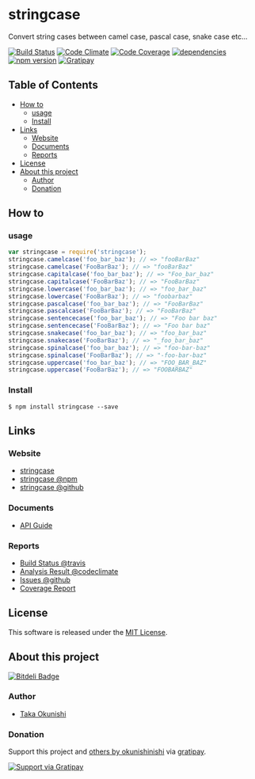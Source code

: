 stringcase
=====

Convert string cases between camel case, pascal case, snake case etc...

<!-- Badge start -->

[![Build Status][my_travis_badge_url]][my_travis_url]
[![Code Climate][my_codeclimate_badge_url]][my_codeclimate_url]
[![Code Coverage][my_codeclimate_coverage_badge_url]][my_codeclimate_url]
[![dependencies][my_gemnasium_badge_url]][my_gemnasium_url]
[![npm version][my_npm_budge_url]][my_npm_url]
[![Gratipay][my_gratipay_budge_url]][my_gratipay_url]

<!-- Badge end -->


<!-- Table start -->

Table of Contents
-----
- [How to](#01-howto)
    - [usage](#01-howto-usage)
    - [Install](#01-howto--install)
- [Links](#09-links)
    - [Website](#09-links--website)
    - [Documents](#09-links--documents)
    - [Reports](#09-links--reports)
- [License](#10-license)
- [About this project](#11-project)
    - [Author](#11-project--author)
    - [Donation](#11-project--donation)

<!-- Table end -->


<!-- Sections start -->

<a name="01-howto"></a>
How to
-------

<a name="01-howto-usage"></a>
### usage


```Javascript
var stringcase = require('stringcase');
stringcase.camelcase('foo_bar_baz'); // => "fooBarBaz" 
stringcase.camelcase('FooBarBaz'); // => "fooBarBaz" 
stringcase.capitalcase('foo_bar_baz'); // => "Foo_bar_baz" 
stringcase.capitalcase('FooBarBaz'); // => "FooBarBaz" 
stringcase.lowercase('foo_bar_baz'); // => "foo_bar_baz" 
stringcase.lowercase('FooBarBaz'); // => "foobarbaz" 
stringcase.pascalcase('foo_bar_baz'); // => "FooBarBaz" 
stringcase.pascalcase('FooBarBaz'); // => "FooBarBaz" 
stringcase.sentencecase('foo_bar_baz'); // => "Foo bar baz" 
stringcase.sentencecase('FooBarBaz'); // => "Foo bar baz" 
stringcase.snakecase('foo_bar_baz'); // => "foo_bar_baz" 
stringcase.snakecase('FooBarBaz'); // => "_foo_bar_baz" 
stringcase.spinalcase('foo_bar_baz'); // => "foo-bar-baz" 
stringcase.spinalcase('FooBarBaz'); // => "-foo-bar-baz" 
stringcase.uppercase('foo_bar_baz'); // => "FOO_BAR_BAZ" 
stringcase.uppercase('FooBarBaz'); // => "FOOBARBAZ" 

```


<a name="01-howto--install"></a>
### Install

```
$ npm install stringcase --save
```

<a name="09-links"></a>
Links
------

<a name="09-links--website"></a>
### Website

+ [stringcase](https://github.com/okunishinishi/stringcase#readme)
+ [stringcase @npm][my_npm_url]
+ [stringcase @github][my_repo_url]


<a name="09-links--documents"></a>
### Documents

+ [API Guide][my_apiguide_url]

<a name="09-links--reports"></a>
### Reports

+ [Build Status @travis][my_travis_url]
+ [Analysis Result @codeclimate][my_codeclimate_url]
+ [Issues @github](https://github.com/okunishinishi/stringcase/issues)
+ [Coverage Report][my_coverage_url]

<a name="10-license"></a>
License
-------
This software is released under the [MIT License][my_license_url].

<a name="11-project"></a>
About this project
--------

[![Bitdeli Badge][my_bitdeli_badge_url]][bitdeli_url]

<a name="11-project--author"></a>
### Author

+ [Taka Okunishi](http://okunishitaka.com)

<a name="11-project--donation"></a>
### Donation

Support this project and [others by okunishinishi][my_gratipay_url] via [gratipay][my_gratipay_url].

[<img src="https://cdn.rawgit.com/gratipay/gratipay-badge/2.3.0/dist/gratipay.svg" alt="Support via Gratipay"/>][my_gratipay_url]


<!-- Sections end -->


<!-- Links start -->

[nodejs_url]: http://nodejs.org/
[npm_url]: https://www.npmjs.com/
[nvm_url]: https://github.com/creationix/nvm
[bitdeli_url]: https://bitdeli.com/free
[my_bitdeli_badge_url]: https://d2weczhvl823v0.cloudfront.net/okunishinishi/stringcase/trend.png
[my_repo_url]: https://github.com/okunishinishi/stringcase
[my_travis_url]: http://travis-ci.org/okunishinishi/stringcase
[my_travis_badge_url]: http://img.shields.io/travis/okunishinishi/stringcase.svg?style=flat
[my_license_url]: https://github.com/okunishinishi/stringcase/blob/master/LICENSE
[my_codeclimate_url]: http://codeclimate.com/github/okunishinishi/stringcase
[my_codeclimate_badge_url]: http://img.shields.io/codeclimate/github/okunishinishi/stringcase.svg?style=flat
[my_codeclimate_coverage_badge_url]: http://img.shields.io/codeclimate/coverage/github/okunishinishi/stringcase.svg?style=flat
[my_apiguide_url]: http://okunishinishi.github.io/stringcase/apiguide/module-stringcase.html
[my_coverage_url]: http://okunishinishi.github.io/stringcase/coverage/lcov-report
[my_coverage_report_url]: http://okunishinishi.github.io/stringcase/coverage/lcov-report/
[my_gratipay_url]: https://gratipay.com/okunishinishi/
[my_gratipay_budge_url]: http://img.shields.io/gratipay/okunishinishi.svg?style=flat
[my_npm_url]: http://www.npmjs.org/package/stringcase
[my_npm_budge_url]: http://img.shields.io/npm/v/stringcase.svg?style=flat
[my_tag_url]: http://github.com/okunishinishi/stringcase/releases/tag/
[my_tag_badge_url]: http://img.shields.io/github/tag/okunishinishi/stringcase.svg?style=flat
[my_gemnasium_url]: http://gemnasium.com/okunishinishi/stringcase
[my_gemnasium_badge_url]: http://img.shields.io/gemnasium/okunishinishi/stringcase.svg?style=flat

<!-- Links end-->

